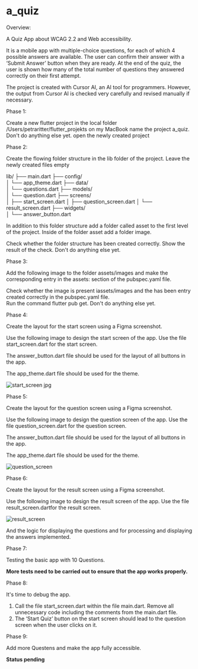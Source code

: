 # a_quiz

Overview:

A Quiz App about WCAG 2.2 and Web accessibility.

It is a mobile app with multiple-choice questions, for each of which 4 possible answers are available. The user can confirm their answer with a ‘Submit Answer’ button when they are ready. At the end of the quiz, the user is shown how many of the total number of questions they answered correctly on their first attempt. 

The project is created with Cursor AI, an AI tool for programmers. However, the output from Cursor AI is checked very carefully and revised manually if necessary.


Phase 1:

Create a new flutter project in the local folder /Users/petraritter/flutter_projekts on my MacBook name the project a_quiz.
Don't do anything else yet.
open the newly created project

Phase 2:

Create the flowing folder structure in the lib folder of the project.
Leave the newly created files empty

lib/
├── main.dart
├── config/       
  │   └── app_theme.dart
├── data/            
  │   └── questions.dart
├── models/           
  │   └── question.dart
├── screens/           
  │   ├── start_screen.dart
  │   ├── question_screen.dart
  │   └── result_screen.dart
├── widgets/           
  │   └── answer_button.dart

In addition to this folder structure add a folder called asset to the first level of the project. Inside of the folder asset  add a folder image.

Check whether the folder structure has been created correctly.  Show the result of the check.
Don't do anything else yet.	

Phase 3:

Add the following image to the  folder assets/images and make the corresponding entry in the assets: section of the pubspec.yaml file.

Check whether the image is present iassets/images and the has been entry created correctly in the pubspec.yaml file.  
Run the command flutter pub get.
Don't do anything else yet.	


Phase 4:

Create the layout for the start screen using a Figma screenshot.

Use the following image to design 
the start screen of the app. Use the file start_screen.dart for the start screen. 

The answer_button.dart file should be used for the layout of all buttons in the app. 

The app_theme.dart file should be used for the theme.

![start_screen jpg](https://github.com/user-attachments/assets/8541bc1a-bd84-47c8-9194-fe28ccc5245f)



Phase 5:

Create the layout for the question screen using a Figma screenshot.

Use the following image to design 
the question screen of the app. Use the file question_screen.dart for the question screen.

The answer_button.dart file should be used for the layout of all buttons in the app. 

The app_theme.dart file should be used for the theme.


![question_screen](https://github.com/user-attachments/assets/95c8b562-1346-4ec6-8b38-0884a0680e42)


Phase 6:

Create the layout for the result screen using a Figma screenshot.

Use the following image to design 
the result screen of the app. Use the file result_screen.dartfor the result screen. 



![result_screen](https://github.com/user-attachments/assets/cdb678a6-d4fe-47a1-b70d-cec374856650)

And the logic for displaying the questions and for processing and displaying the answers implemented.

Phase 7:

Testing the basic app with 10 Questions.

**More tests need to be carried out to ensure that the app works properly.**

Phase 8:

It's time to debug the app.

1. Call the file start_screen.dart within the file main.dart. Remove all unnecessary code including the comments from the main.dart file. 
2. The ‘Start Quiz’ button on the start screen should lead to the question screen when the user clicks on it.


Phase 9:

Add more Questens and make the app fully accessible.

**Status pending**









